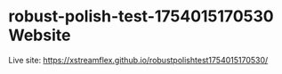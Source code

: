 # robust-polish-test-1754015170530 Website

Live site: https://xstreamflex.github.io/robustpolishtest1754015170530/